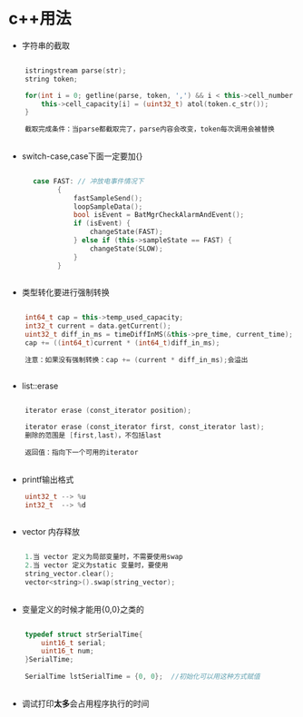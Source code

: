 # c++用法

- 字符串的截取

``` c++

	istringstream parse(str);
	string token;

	for(int i = 0; getline(parse, token, ',') && i < this->cell_number; i++ ) {
        this->cell_capacity[i] = (uint32_t) atol(token.c_str());
    }
	
	截取完成条件：当parse都截取完了，parse内容会改变，token每次调用会被替换
	
```


- switch-case,case下面一定要加{}

``` c++

      case FAST: // 冲放电事件情况下
            {
                fastSampleSend();
                loopSampleData();
                bool isEvent = BatMgrCheckAlarmAndEvent();
                if (isEvent) {
                    changeState(FAST);
                } else if (this->sampleState == FAST) {
                    changeState(SLOW);
                }
            }
	
```

- 类型转化要进行强制转换

``` c++

	int64_t cap = this->temp_used_capacity;
	int32_t current = data.getCurrent();
	uint32_t diff_in_ms = timeDiffInMS(&this->pre_time, current_time);
	cap += ((int64_t)current * (int64_t)diff_in_ms);
	
	注意：如果没有强制转换：cap += (current * diff_in_ms);会溢出
	
```

- list::erase

``` c++

	iterator erase (const_iterator position);
	
	iterator erase (const_iterator first, const_iterator last);
	删除的范围是 [first,last)，不包括last
	
	返回值：指向下一个可用的iterator
	
```

- printf输出格式

``` c++
	uint32_t --> %u
	int32_t  --> %d
	
```

- vector 内存释放

``` c++

	1.当 vector 定义为局部变量时，不需要使用swap
	2.当 vector 定义为static 变量时，要使用
	string_vector.clear();
	vector<string>().swap(string_vector);
	
```

- 变量定义的时候才能用{0,0}之类的

``` c++

	typedef struct strSerialTime{
		uint16_t serial;
		uint16_t num;
	}SerialTime;
	
	SerialTime lstSerialTime = {0, 0};  //初始化可以用这种方式赋值
	
```

- 调试打印**太多**会占用程序执行的时间
